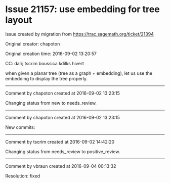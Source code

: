 # Issue 21157: use embedding for tree layout

Issue created by migration from https://trac.sagemath.org/ticket/21394

Original creator: chapoton

Original creation time: 2016-09-02 13:20:57

CC:  darij tscrim boussica kdilks hivert

when given a planar tree (tree as a graph + embedding), let us
use the embedding to display the tree properly.


---

Comment by chapoton created at 2016-09-02 13:23:15

Changing status from new to needs_review.


---

Comment by chapoton created at 2016-09-02 13:23:15

New commits:


---

Comment by tscrim created at 2016-09-02 14:42:20

Changing status from needs_review to positive_review.


---

Comment by vbraun created at 2016-09-04 00:13:32

Resolution: fixed
